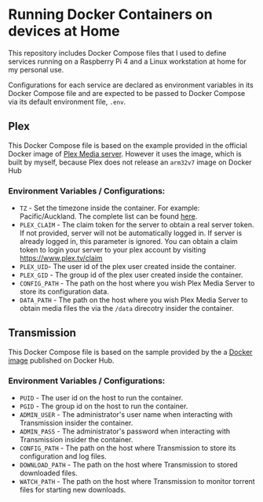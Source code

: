 # Running Docker Containers on devices at Home

This repository includes Docker Compose files that I used to define services
running on a Raspberry Pi 4 and a Linux workstation at home for my personal use.

Configurations for each service are declared as environment variables in its
Docker Compose file and are expected to be passed to Docker Compose via its
default environment file, `.env`.

## Plex

This Docker Compose file is based on the example provided in the official Docker
image of [Plex Media server](https://github.com/plexinc/pms-docker). However it
uses the image, which is built by myself, because Plex does not release an
`arm32v7` image on Docker Hub

### Environment Variables / Configurations:

- `TZ` - Set the timezone inside the container. For example: Pacific/Auckland.
  The complete list can be found
  [here](https://en.wikipedia.org/wiki/List_of_tz_database_time_zones).
- `PLEX_CLAIM` - The claim token for the server to obtain a real server token.
  If not provided, server will not be automatically logged in. If server is
  already logged in, this parameter is ignored. You can obtain a claim token to
  login your server to your plex account by visiting https://www.plex.tv/claim
- `PLEX_UID`- The user id of the plex user created inside the container.
- `PLEX_GID` - The group id of the plex user created inside the container.
- `CONFIG_PATH` - The path on the host where you wish Plex Media Server to store
  its configuration data.
- `DATA_PATH` - The path on the host where you wish Plex Media Server to obtain
  media files the via the `/data` direcotry insider the container.

## Transmission

This Docker Compose file is based on the sample provided by the a
[Docker image](https://registry.hub.docker.com/r/linuxserver/transmission)
published on Docker Hub.

### Environment Variables / Configurations:

- `PUID` - The user id on the host to run the container.
- `PGID` - The group id on the host to run the container.
- `ADMIN_USER` - The administrator's user name when interacting with Transmission insider the container. 
- `ADMIN_PASS` - The administrator's password when interacting with Transmission insider the container.
- `CONFIG_PATH` - The path on the host where Transmission to store its configuration and log files.
- `DOWNLOAD_PATH` - The path on the host where Transmission to stored downloaded files.
- `WATCH_PATH` - The path on the host where Transmission to monitor torrent files for starting new downloads. 


